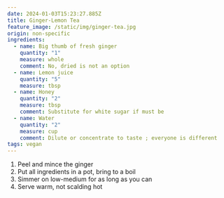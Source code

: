 ```yaml
---
date: 2024-01-03T15:23:27.885Z
title: Ginger-Lemon Tea
feature_image: /static/img/ginger-tea.jpg
origin: non-specific
ingredients:
  - name: Big thumb of fresh ginger
    quantity: "1"
    measure: whole
    comment: No, dried is not an option
  - name: Lemon juice
    quantity: "5"
    measure: tbsp
  - name: Honey
    quantity: "2"
    measure: tbsp
    comment: Substitute for white sugar if must be
  - name: Water
    quantity: "2"
    measure: cup
    comment: Dilute or concentrate to taste ; everyone is different
tags: vegan
---
```

1. Peel and mince the ginger
2. P﻿ut all ingredients in a pot, bring to a boil
3. S﻿immer on low-medium for as long as you can
4. S﻿erve warm, not scalding hot